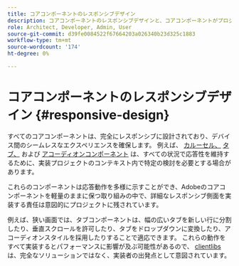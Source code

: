 ```yaml
---
title: コアコンポーネントのレスポンシブデザイン
description: コアコンポーネントのレスポンシブデザインと、コアコンポーネントがプロジェクトに与える影響について説明します。
role: Architect, Developer, Admin, User
source-git-commit: d39fe0084522f67664203a026340b23d325c1883
workflow-type: tm+mt
source-wordcount: '174'
ht-degree: 0%

---
```



# コアコンポーネントのレスポンシブデザイン {#responsive-design}

すべてのコアコンポーネントは、完全にレスポンシブに設計されており、デバイス間のシームレスなエクスペリエンスを確保します。 例えば、 [カルーセル、](/help/components/carousel.md) [タブ、](/help/components/tabs.md) および [アコーディオンコンポーネント](/help/components/accordion.md) は、すべての状況で応答性を維持するために、実装プロジェクトのコンテキスト内で特定の検討を必要とする場合があります。

これらのコンポーネントは応答動作を多様に示すことができ、Adobeのコアコンポーネントを軽量のままに保つ取り組みの中で、詳細なレスポンシブ側面を実装する責任は意図的にプロジェクトに残されています。

例えば、狭い画面では、タブコンポーネントは、幅の広いタブを新しい行に分割したり、垂直スクロールを許可したり、タブをドロップダウンに変換したり、アコーディオンスタイルを採用したりすることで適応できます。 これらの動作をすべて実装するとパフォーマンスに影響が及ぶ可能性があるので、 [clientlibs](/help/developing/including-clientlibs.md#provided) は、完全なソリューションではなく、実装者の出発点として意図されています。
